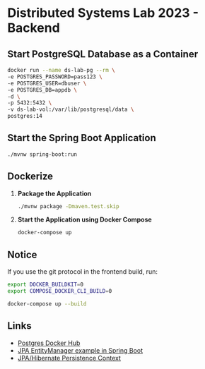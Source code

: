 # Distributed Systems Lab 2023 - Backend

## Start PostgreSQL Database as a Container

```bash
docker run --name ds-lab-pg --rm \
-e POSTGRES_PASSWORD=pass123 \
-e POSTGRES_USER=dbuser \
-e POSTGRES_DB=appdb \
-d \
-p 5432:5432 \
-v ds-lab-vol:/var/lib/postgresql/data \
postgres:14
```

## Start the Spring Boot Application

```bash
./mvnw spring-boot:run
```

## Dockerize

1. **Package the Application**

   ```bash
   ./mvnw package -Dmaven.test.skip
   ```

2. **Start the Application using Docker Compose**

   ```bash
   docker-compose up
   ```

## Notice

If you use the git protocol in the frontend build, run:

```bash
export DOCKER_BUILDKIT=0
export COMPOSE_DOCKER_CLI_BUILD=0

docker-compose up --build
```

## Links

- [Postgres Docker Hub](https://hub.docker.com/_/postgres)
- [JPA EntityManager example in Spring Boot](https://www.bezkoder.com/jpa-entitymanager-spring-boot/)
- [JPA/Hibernate Persistence Context](https://www.baeldung.com/jpa-hibernate-persistence-context)
